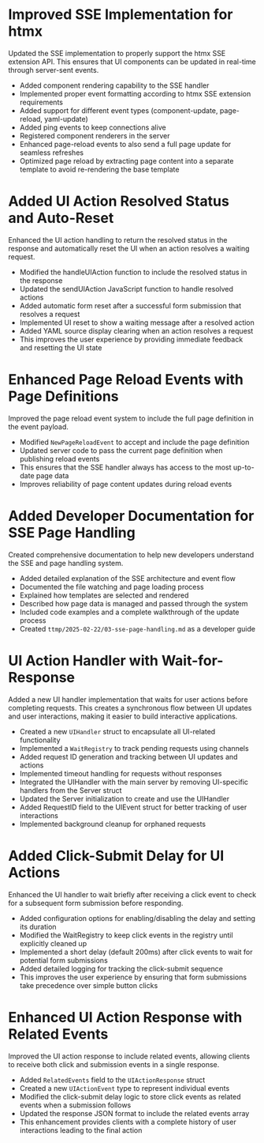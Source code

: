 # Improved SSE Implementation for htmx

Updated the SSE implementation to properly support the htmx SSE extension API. This ensures that UI components can be updated in real-time through server-sent events.

- Added component rendering capability to the SSE handler
- Implemented proper event formatting according to htmx SSE extension requirements
- Added support for different event types (component-update, page-reload, yaml-update)
- Added ping events to keep connections alive
- Registered component renderers in the server
- Enhanced page-reload events to also send a full page update for seamless refreshes
- Optimized page reload by extracting page content into a separate template to avoid re-rendering the base template 

# Added UI Action Resolved Status and Auto-Reset

Enhanced the UI action handling to return the resolved status in the response and automatically reset the UI when an action resolves a waiting request.

- Modified the handleUIAction function to include the resolved status in the response
- Updated the sendUIAction JavaScript function to handle resolved actions
- Added automatic form reset after a successful form submission that resolves a request
- Implemented UI reset to show a waiting message after a resolved action
- Added YAML source display clearing when an action resolves a request
- This improves the user experience by providing immediate feedback and resetting the UI state

# Enhanced Page Reload Events with Page Definitions

Improved the page reload event system to include the full page definition in the event payload.

- Modified `NewPageReloadEvent` to accept and include the page definition
- Updated server code to pass the current page definition when publishing reload events
- This ensures that the SSE handler always has access to the most up-to-date page data
- Improves reliability of page content updates during reload events 

# Added Developer Documentation for SSE Page Handling

Created comprehensive documentation to help new developers understand the SSE and page handling system.

- Added detailed explanation of the SSE architecture and event flow
- Documented the file watching and page loading process
- Explained how templates are selected and rendered
- Described how page data is managed and passed through the system
- Included code examples and a complete walkthrough of the update process
- Created `ttmp/2025-02-22/03-sse-page-handling.md` as a developer guide 

# UI Action Handler with Wait-for-Response

Added a new UI handler implementation that waits for user actions before completing requests. This creates a synchronous flow between UI updates and user interactions, making it easier to build interactive applications.

- Created a new `UIHandler` struct to encapsulate all UI-related functionality
- Implemented a `WaitRegistry` to track pending requests using channels
- Added request ID generation and tracking between UI updates and actions
- Implemented timeout handling for requests without responses
- Integrated the UIHandler with the main server by removing UI-specific handlers from the Server struct
- Updated the Server initialization to create and use the UIHandler
- Added RequestID field to the UIEvent struct for better tracking of user interactions
- Implemented background cleanup for orphaned requests 

# Added Click-Submit Delay for UI Actions

Enhanced the UI handler to wait briefly after receiving a click event to check for a subsequent form submission before responding.

- Added configuration options for enabling/disabling the delay and setting its duration
- Modified the WaitRegistry to keep click events in the registry until explicitly cleaned up
- Implemented a short delay (default 200ms) after click events to wait for potential form submissions
- Added detailed logging for tracking the click-submit sequence
- This improves the user experience by ensuring that form submissions take precedence over simple button clicks 

# Enhanced UI Action Response with Related Events

Improved the UI action response to include related events, allowing clients to receive both click and submission events in a single response.

- Added `RelatedEvents` field to the `UIActionResponse` struct
- Created a new `UIActionEvent` type to represent individual events
- Modified the click-submit delay logic to store click events as related events when a submission follows
- Updated the response JSON format to include the related events array
- This enhancement provides clients with a complete history of user interactions leading to the final action 